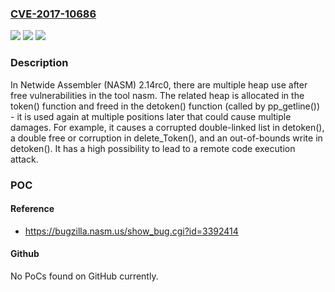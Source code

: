 ### [CVE-2017-10686](https://cve.mitre.org/cgi-bin/cvename.cgi?name=CVE-2017-10686)
![](https://img.shields.io/static/v1?label=Product&message=n%2Fa&color=blue)
![](https://img.shields.io/static/v1?label=Version&message=n%2Fa&color=blue)
![](https://img.shields.io/static/v1?label=Vulnerability&message=n%2Fa&color=brighgreen)

### Description

In Netwide Assembler (NASM) 2.14rc0, there are multiple heap use after free vulnerabilities in the tool nasm. The related heap is allocated in the token() function and freed in the detoken() function (called by pp_getline()) - it is used again at multiple positions later that could cause multiple damages. For example, it causes a corrupted double-linked list in detoken(), a double free or corruption in delete_Token(), and an out-of-bounds write in detoken(). It has a high possibility to lead to a remote code execution attack.

### POC

#### Reference
- https://bugzilla.nasm.us/show_bug.cgi?id=3392414

#### Github
No PoCs found on GitHub currently.

